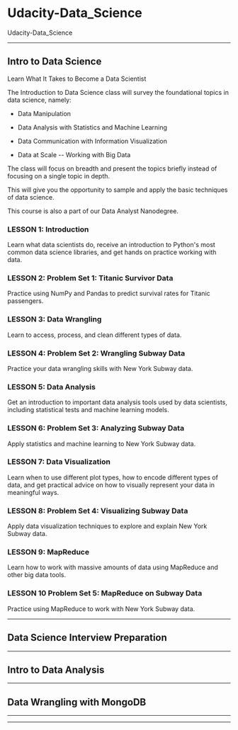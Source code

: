 # Udacity-Data_Science
Udacity-Data_Science


-------

## Intro to Data Science

Learn What It Takes to Become a Data Scientist

The Introduction to Data Science class will survey the foundational topics in data science, namely:

- Data Manipulation

- Data Analysis with Statistics and Machine Learning

- Data Communication with Information Visualization

- Data at Scale -- Working with Big Data

The class will focus on breadth and present the topics briefly instead of focusing on a single topic in depth. 

This will give you the opportunity to sample and apply the basic techniques of data science.

This course is also a part of our Data Analyst Nanodegree.




### LESSON 1: Introduction
Learn what data scientists do, receive an introduction to Python's most common data science libraries, and get hands on practice working with data.


### LESSON 2: Problem Set 1: Titanic Survivor Data
Practice using NumPy and Pandas to predict survival rates for Titanic passengers.


### LESSON 3: Data Wrangling
Learn to access, process, and clean different types of data.


### LESSON 4: Problem Set 2: Wrangling Subway Data
Practice your data wrangling skills with New York Subway data.


### LESSON 5: Data Analysis
Get an introduction to important data analysis tools used by data scientists, including statistical tests and machine learning models.


### LESSON 6: Problem Set 3: Analyzing Subway Data
Apply statistics and machine learning to New York Subway data.


### LESSON 7: Data Visualization
Learn when to use different plot types, how to encode different types of data, and get practical advice on how to visually represent your data in meaningful ways.


### LESSON 8: Problem Set 4: Visualizing Subway Data
Apply data visualization techniques to explore and explain New York Subway data.


### LESSON 9: MapReduce
Learn how to work with massive amounts of data using MapReduce and other big data tools.


### LESSON 10 Problem Set 5: MapReduce on Subway Data
Practice using MapReduce to work with New York Subway data.






-------


## Data Science Interview Preparation





-------


## Intro to Data Analysis



-------

## Data Wrangling with MongoDB



-------







-------





